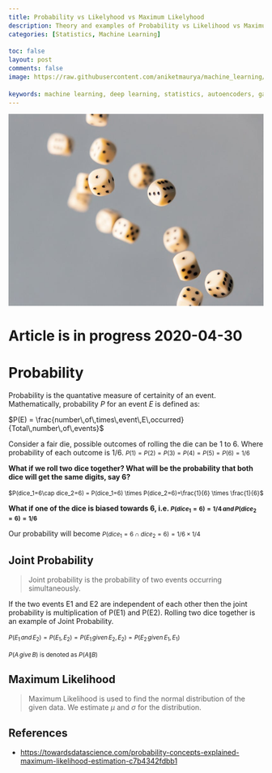 ```yaml
---
title: Probability vs Likelyhood vs Maximum Likelyhood
description: Theory and examples of Probability vs Likelihood vs Maximum Likelihood
categories: [Statistics, Machine Learning]

toc: false
layout: post
comments: false
image: https://raw.githubusercontent.com/aniketmaurya/machine_learning/master/blog_files/2020-04-29-Probability-vs-Likelyhood/dice-min.jpg

keywords: machine learning, deep learning, statistics, autoencoders, ga
---
```


![](https://raw.githubusercontent.com/aniketmaurya/machine_learning/master/blog_files/2020-04-29-Probability-vs-Likelyhood/dice-min.jpg "Photo by Riho Kroll on Unsplash")

# Article is in progress 2020-04-30
# Probability
Probability is the quantative measure of certainity of an event.
Mathematically, probability $P$ for an event $E$ is defined as:

$P(E) = \frac{number\,of\,times\,event\,E\,occurred}{Total\,number\,of\,events}$


Consider a fair die, possible outcomes of rolling the die can be 1 to 6. Where probability of each outcome is 1/6.
<small>
$P(1) = P(2) = P(3) = P(4) = P(5) = P(6) = 1/6$
</small>

**What if we roll two dice together? What will be the probability that both dice will get the same digits, say 6?**

<small>
$P(dice_1=6\cap dice_2=6) = P(dice_1=6) \times P(dice_2=6)=\frac{1}{6} \times \frac{1}{6}$
</small>

**What if one of the dice is biased towards 6, i.e. <small>$P(dice_1=6) = 1/4\, and\, P(dice_2=6)=1/6$</small>**

Our probability will become <small>$P(dice_1=6\cap dice_2=6) = 1/6 \times 1/4$</small>

## Joint Probability
>Joint probability is the probability of two events occurring simultaneously.

If the two events E1 and E2 are independent of each other then the joint probability is multiplication of P(E1) and P(E2). Rolling two dice together is an example of Joint Probability.

<small>$P(E_1\,and\,E_2) = P(E_1,E_2) = P(E_1\,given\, E_2, E_2) = P(E_2\,given\,E_1, E_1)$</small>

<small>$P(A \,give\, B)$ is denoted as $P(A\|B)$</small>







## Maximum Likelihood
> Maximum Likelihood is used to find the normal distribution of the given data. We estimate $\mu$ and $\sigma$ for the distribution.






## References
* https://towardsdatascience.com/probability-concepts-explained-maximum-likelihood-estimation-c7b4342fdbb1